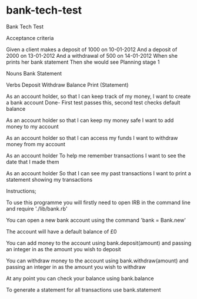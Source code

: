 # bank-tech-test

Bank Tech Test

Acceptance criteria

Given a client makes a deposit of 1000 on 10-01-2012
And a deposit of 2000 on 13-01-2012
And a withdrawal of 500 on 14-01-2012
When she prints her bank statement
Then she would see
Planning stage 1

Nouns
  Bank
  Statement

Verbs
  Deposit
  Withdraw
  Balance
  Print (Statement)

As an account holder,
so that I can keep track of my money,
I want to create a bank account
  Done- First test passes this, second test checks default balance


As an account holder
so that I can keep my money safe
I want to add money to my account

As an account holder
so that I can access my funds
I want to withdraw money from my account

As an account holder
To help me remember transactions
I want to see the date that I made them

As an account holder
So that I can see my past transactions
I want to print a statement showing my transactions

Instructions;

To use this programme you will firstly need to open IRB in the command line and require './lib/bank.rb'

You can open a new bank account using the command 'bank = Bank.new'

The account will have a default balance of £0

You can add money to the account using bank.deposit(amount) and passing an integer in as the amount you wish to deposit

You can withdraw money to the account using bank.withdraw(amount) and passing an integer in as the amount you wish to withdraw

At any point you can check your balance using bank.balance

To generate a statement for all transactions use bank.statement
